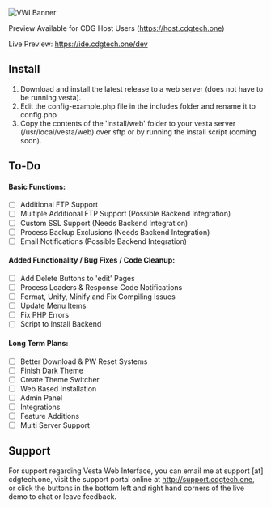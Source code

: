 ![VWI Banner](https://raw.githubusercontent.com/cdgco/VestaWebInterface/master/VWI%20Banner.png)

Preview Available for CDG Host Users (https://host.cdgtech.one)

Live Preview: https://ide.cdgtech.one/dev

## Install
1. Download and install the latest release to a web server (does not have to be running vesta).
2. Edit the config-example.php file in the includes folder and rename it to config.php
3. Copy the contents of the 'install/web' folder to your vesta server (/usr/local/vesta/web) over sftp or by running the install script (coming soon).

## To-Do

#### Basic Functions:
- [ ] Additional FTP Support
- [ ] Multiple Additional FTP Support (Possible Backend Integration)
- [ ] Custom SSL Support (Needs Backend Integration)
- [ ] Process Backup Exclusions (Needs Backend Integration)
- [ ] Email Notifications (Possible Backend Integration)

#### Added Functionality / Bug Fixes / Code Cleanup:
- [ ] Add Delete Buttons to 'edit' Pages
- [ ] Process Loaders & Response Code Notifications
- [ ] Format, Unify, Minify and Fix Compiling Issues
- [ ] Update Menu Items
- [ ] Fix PHP Errors
- [ ] Script to Install Backend

#### Long Term Plans:
- [ ] Better Download & PW Reset Systems
- [ ] Finish Dark Theme
- [ ] Create Theme Switcher
- [ ] Web Based Installation
- [ ] Admin Panel
- [ ] Integrations
- [ ] Feature Additions
- [ ] Multi Server Support

## Support

For support regarding Vesta Web Interface, you can email me at support [at] cdgtech.one, visit the support portal online at http://support.cdgtech.one, or click the buttons in the bottom left and right hand corners of the live demo to chat or leave feedback.
